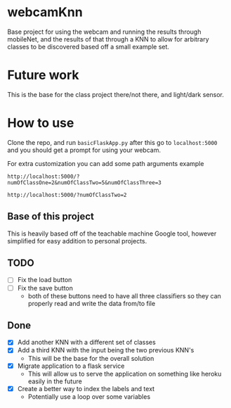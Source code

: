 # webcamKnn

Base project for using the webcam and running the results through mobileNet, and the results of that through a KNN to allow for arbitrary classes to be discovered based off a small example set.

# Future work

This is the base for the class project there/not there, and light/dark sensor.

# How to use

Clone the repo, and run `basicFlaskApp.py`
after this go to `localhost:5000` and you should get a prompt for using your webcam.

For extra customization you can add some path arguments example

`http://localhost:5000/?numOfClassOne=2&numOfClassTwo=5&numOfClassThree=3`

`http://localhost:5000/?numOfClassTwo=2`

## Base of this project

This is heavily based off of the teachable machine Google tool, however simplified for easy addition to personal projects.


## TODO

- [ ] Fix the load button
- [ ] Fix the save button
  - both of these buttons need to have all three classifiers so they can properly read and write the data from/to file

## Done

- [x] Add another KNN with a different set of classes
- [x] Add a third KNN with the input being the two previous KNN's
  - This will be the base for the overall solution
- [x] Migrate application to a flask service
  - This will allow us to serve the application on something like heroku easily in the future
- [x] Create a better way to index the labels and text
  - Potentially use a loop over some variables
